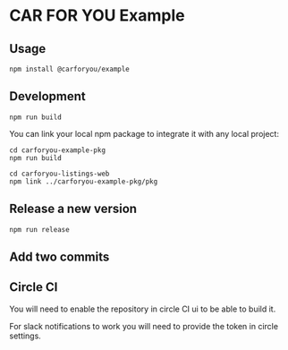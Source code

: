 # CAR FOR YOU Example

## Usage
```
npm install @carforyou/example
```

## Development
```
npm run build
```

You can link your local npm package to integrate it with any local project:
```
cd carforyou-example-pkg
npm run build

cd carforyou-listings-web
npm link ../carforyou-example-pkg/pkg
```

## Release a new version
```
npm run release
```

## Add two commits

## Circle CI

You will need to enable the repository in circle CI ui to be able to build it.

For slack notifications to work you will need to provide the token in circle settings.
